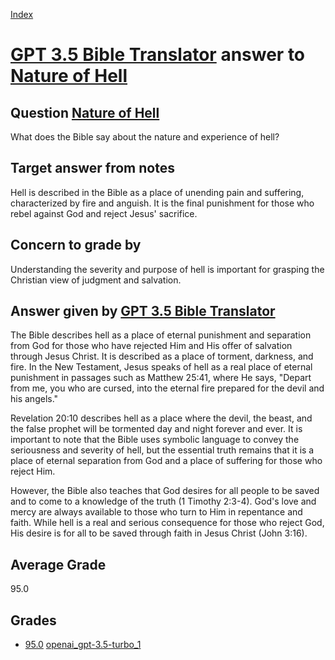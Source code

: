 
[Index](../../../index.md)
# [GPT 3.5 Bible Translator](../../answering_models/GPT_3.5_Bible_Translator.md) answer to [Nature of Hell](../../questions/Nature_of_Hell.md)

## Question [Nature of Hell](../../questions/Nature_of_Hell.md)
What does the Bible say about the nature and experience of hell?

## Target answer from notes
Hell is described in the Bible as a place of unending pain and suffering, characterized by fire and anguish. It is the final punishment for those who rebel against God and reject Jesus' sacrifice.

## Concern to grade by
Understanding the severity and purpose of hell is important for grasping the Christian view of judgment and salvation.

## Answer given by [GPT 3.5 Bible Translator](../../answering_models/GPT_3.5_Bible_Translator.md)
The Bible describes hell as a place of eternal punishment and separation from God for those who have rejected Him and His offer of salvation through Jesus Christ. It is described as a place of torment, darkness, and fire. In the New Testament, Jesus speaks of hell as a real place of eternal punishment in passages such as Matthew 25:41, where He says, "Depart from me, you who are cursed, into the eternal fire prepared for the devil and his angels."

Revelation 20:10 describes hell as a place where the devil, the beast, and the false prophet will be tormented day and night forever and ever. It is important to note that the Bible uses symbolic language to convey the seriousness and severity of hell, but the essential truth remains that it is a place of eternal separation from God and a place of suffering for those who reject Him.

However, the Bible also teaches that God desires for all people to be saved and to come to a knowledge of the truth (1 Timothy 2:3-4). God's love and mercy are always available to those who turn to Him in repentance and faith. While hell is a real and serious consequence for those who reject God, His desire is for all to be saved through faith in Jesus Christ (John 3:16).

## Average Grade
95.0

## Grades
 * [95.0](./Nature_of_Hell_grades/openai_gpt-3.5-turbo_1.md) [openai_gpt-3.5-turbo_1](../../grading_models/openai_gpt-3.5-turbo_1.md)
